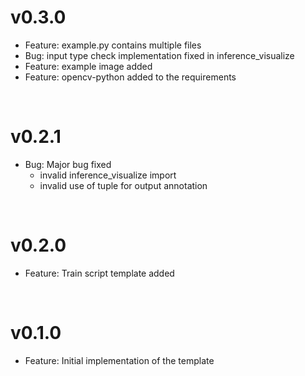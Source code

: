 # v0.3.0

- Feature: example.py contains multiple files
- Bug: input type check implementation fixed in inference_visualize
- Feature: example image added
- Feature: opencv-python added to the requirements

<br>

# v0.2.1

- Bug: Major bug fixed
    - invalid inference_visualize import
    - invalid use of tuple for output annotation

<br>

# v0.2.0

- Feature: Train script template added

<br>

# v0.1.0

- Feature: Initial implementation of the template
